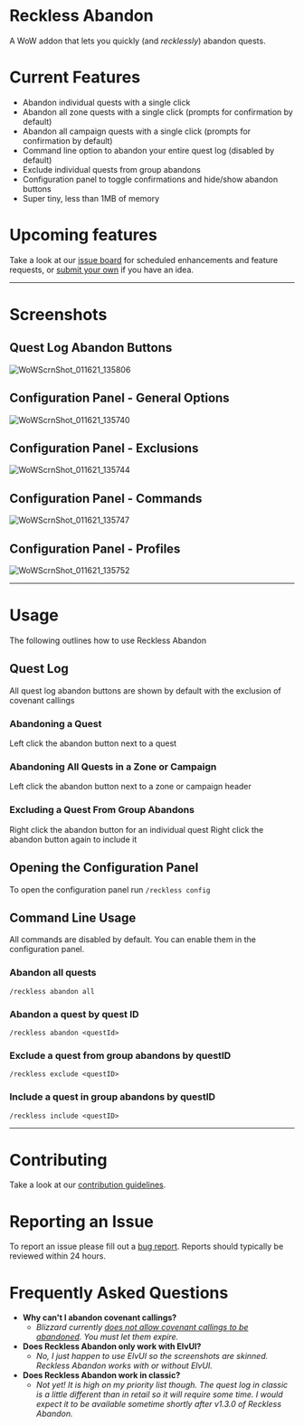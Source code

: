 # Reckless Abandon

A WoW addon that lets you quickly (and _recklessly_) abandon quests.

# Current Features

- Abandon individual quests with a single click
- Abandon all zone quests with a single click (prompts for confirmation by default)
- Abandon all campaign quests with a single click (prompts for confirmation by default)
- Command line option to abandon your entire quest log (disabled by default)
- Exclude individual quests from group abandons
- Configuration panel to toggle confirmations and hide/show abandon buttons
- Super tiny, less than 1MB of memory

# Upcoming features

Take a look at our [issue board](https://github.com/MotherGinger/RecklessAbandon/labels/enhancement) for scheduled enhancements and feature requests, or [submit your own](https://github.com/MotherGinger/RecklessAbandon/issues/new?assignees=&labels=enhancement&template=feature_request.md&title=%5BFeature+Request%5D) if you have an idea.

---

# Screenshots

## Quest Log Abandon Buttons

![WoWScrnShot_011621_135806](https://user-images.githubusercontent.com/29235654/104820560-8be32f00-5803-11eb-95da-5c6f0daa0855.jpg)

## Configuration Panel - General Options

![WoWScrnShot_011621_135740](https://user-images.githubusercontent.com/29235654/104820564-8d145c00-5803-11eb-9da1-9980b7ca9fe2.jpg)

## Configuration Panel - Exclusions

![WoWScrnShot_011621_135744](https://user-images.githubusercontent.com/29235654/104820563-8c7bc580-5803-11eb-9a97-e7d0165964c8.jpg)

## Configuration Panel - Commands

![WoWScrnShot_011621_135747](https://user-images.githubusercontent.com/29235654/104820562-8c7bc580-5803-11eb-9c67-a6b4fa22a35d.jpg)

## Configuration Panel - Profiles

![WoWScrnShot_011621_135752](https://user-images.githubusercontent.com/29235654/104820561-8be32f00-5803-11eb-8526-14e58d8d7e87.jpg)

---

# Usage

The following outlines how to use Reckless Abandon

## Quest Log

All quest log abandon buttons are shown by default with the exclusion of covenant callings

### Abandoning a Quest

Left click the abandon button next to a quest

### Abandoning All Quests in a Zone or Campaign

Left click the abandon button next to a zone or campaign header

### Excluding a Quest From Group Abandons

Right click the abandon button for an individual quest
Right click the abandon button again to include it

## Opening the Configuration Panel

To open the configuration panel run `/reckless config`

## Command Line Usage

All commands are disabled by default. You can enable them in the configuration panel.

### Abandon all quests

`/reckless abandon all`

### Abandon a quest by quest ID

`/reckless abandon <questId>`

### Exclude a quest from group abandons by questID

`/reckless exclude <questID>`

### Include a quest in group abandons by questID

`/reckless include <questID>`

---

# Contributing

Take a look at our [contribution guidelines](https://github.com/MotherGinger/RecklessAbandon/blob/main/CONTRIBUTING.md).

# Reporting an Issue

To report an issue please fill out a [bug report](https://github.com/MotherGinger/RecklessAbandon/issues/new?assignees=MotherGinger&labels=&template=bug_report.md&title=%5BBug+Report%5D). Reports should typically be reviewed within 24 hours.

# Frequently Asked Questions

- **Why can't I abandon covenant callings?**
  - _Blizzard currently [does not allow covenant callings to be abandoned](https://www.wowhead.com/guides/covenant-callings-shadowlands#:~:text=Like%20World%20Quests%2C%20Covenant%20Callings,Calling%20or%20let%20it%20expire.). You must let them expire._
- **Does Reckless Abandon only work with ElvUI?**
  - _No, I just happen to use ElvUI so the screenshots are skinned. Reckless Abandon works with or without ElvUI._
- **Does Reckless Abandon work in classic?**
  - _Not yet! It is high on my priority list though. The quest log in classic is a little different than in retail so it will require some time. I would expect it to be available sometime shortly after v1.3.0 of Reckless Abandon._
